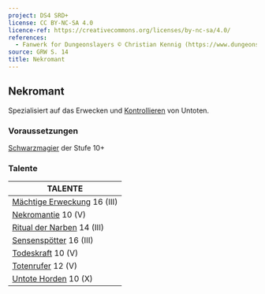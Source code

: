 ```yaml
---
project: DS4 SRD+
license: CC BY-NC-SA 4.0
licence-ref: https://creativecommons.org/licenses/by-nc-sa/4.0/
references: 
  - Fanwerk for Dungeonslayers © Christian Kennig (https://www.dungeonslayers.net/)
source: GRW S. 14
title: Nekromant
---
```


## Nekromant

Spezialisiert auf das Erwecken und [Kontrollieren](zauber/kontrollieren.md) von Untoten.

### Voraussetzungen

[Schwarzmagier](charaktere-klasse-schwarzmagier.md) der Stufe 10+

### Talente

| TALENTE                                                       |
| ------------------------------------------------------------- |
| [Mächtige Erweckung](talente/maechtige-erweckung.md) 16 (III) |
| [Nekromantie](talente/nekromantie.md) 10 (V)                  |
| [Ritual der Narben](talente/ritual-der-narben.md) 14 (III)    |
| [Sensenspötter](talente/sensenspoetter.md) 16 (III)           |
| [Todeskraft](talente/todeskraft.md) 10 (V)                    |
| [Totenrufer](talente/totenrufer.md) 12 (V)                    |
| [Untote Horden](talente/untote-horden.md) 10 (X)              |

